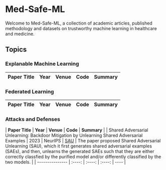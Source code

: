 # Med-Safe-ML
Welcome to Med-Safe-ML, a collection of academic articles, published methodology and datasets on trustworthy machine learning in healthcare and medicine.

## Topics

### Explanable Machine Learning
| **Paper Title** | **Year** | **Venue** | **Code** | **Summary** |
| --------------- | :----: | :----: | :----: | ---- |

### Federated Learning
| **Paper Title** | **Year** | **Venue** | **Code** | **Summary** |
| --------------- | :----: | :----: | :----: | ---- |

### Attacks and Defenses
| **Paper Title** | **Year** | **Venue** | **Code** | **Summary** |
| Shared Adversarial Unlearning: Backdoor Mitigation
by Unlearning Shared Adversarial Examples | 2023 | NeurIPS | [SAU](https://github.com/SCLBD/BackdoorBench) | The paper proposed Shared Adversarial Unlearning (SAU), which it first generates shared adversarial examples (SAEs), and then, unlearns the generated SAEs such that they are either correctly classfied by the purified model and/or differently classified by the two models. |
| --------------- | :----: | :----: | :----: | ---- |
